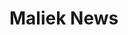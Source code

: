 <!--
Copyright 2022 Google LLC. All Rights Reserved.
Licensed under the Apache License, Version 2.0 (the "License");
you may not use this file except in compliance with the License.
You may obtain a copy of the License at
    http://www.apache.org/licenses/LICENSE-2.0
Unless required by applicable law or agreed to in writing, software
distributed under the License is distributed on an "AS IS" BASIS,
WITHOUT WARRANTIES OR CONDITIONS OF ANY KIND, either express or implied.
See the License for the specific language governing permissions and
limitations under the License.
 -->
<!--
This sample demonstrates how to build your own Receiver for use with Google
Cast.
 -->
<!DOCTYPE html>
<html>

<head>
  <link rel="stylesheet" href="css/receiver.css" media="screen" />
  <script src="//www.gstatic.com/cast/sdk/libs/caf_receiver/v3/cast_receiver_framework.js"></script>
  <!-- Cast Debug Logger -->
  <script src="//www.gstatic.com/cast/sdk/libs/devtools/debug_layer/caf_receiver_logger.js"></script>
</head>

<body>

  <cast-media-player></cast-media-player>

  <footer>
    <script src="mybigads.js" type="module"></script>
  </footer>
</body>

</html>

# Maliek News
